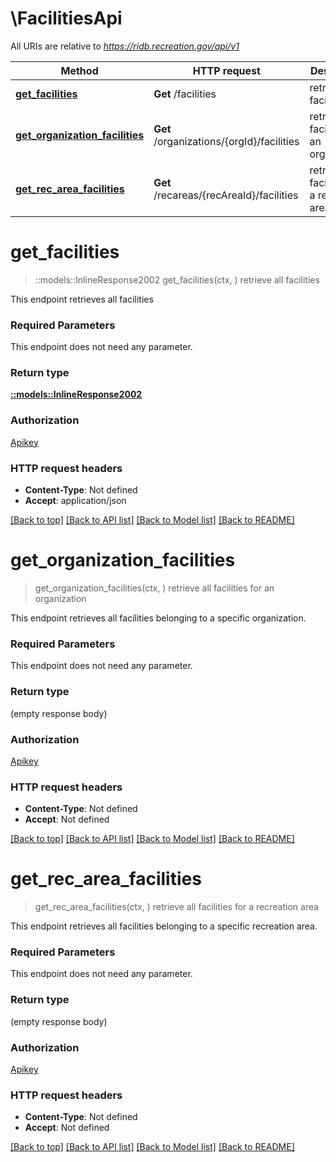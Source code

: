 # \FacilitiesApi

All URIs are relative to *https://ridb.recreation.gov/api/v1*

Method | HTTP request | Description
------------- | ------------- | -------------
[**get_facilities**](FacilitiesApi.md#get_facilities) | **Get** /facilities | retrieve all facilities
[**get_organization_facilities**](FacilitiesApi.md#get_organization_facilities) | **Get** /organizations/{orgId}/facilities | retrieve all facilities for an organization
[**get_rec_area_facilities**](FacilitiesApi.md#get_rec_area_facilities) | **Get** /recareas/{recAreaId}/facilities | retrieve all facilities for a recreation area


# **get_facilities**
> ::models::InlineResponse2002 get_facilities(ctx, )
retrieve all facilities

This endpoint retrieves all facilities

### Required Parameters
This endpoint does not need any parameter.

### Return type

[**::models::InlineResponse2002**](inline_response_200_2.md)

### Authorization

[Apikey](../README.md#Apikey)

### HTTP request headers

 - **Content-Type**: Not defined
 - **Accept**: application/json

[[Back to top]](#) [[Back to API list]](../README.md#documentation-for-api-endpoints) [[Back to Model list]](../README.md#documentation-for-models) [[Back to README]](../README.md)

# **get_organization_facilities**
> get_organization_facilities(ctx, )
retrieve all facilities for an organization

This endpoint retrieves all facilities belonging to a specific organization.

### Required Parameters
This endpoint does not need any parameter.

### Return type

 (empty response body)

### Authorization

[Apikey](../README.md#Apikey)

### HTTP request headers

 - **Content-Type**: Not defined
 - **Accept**: Not defined

[[Back to top]](#) [[Back to API list]](../README.md#documentation-for-api-endpoints) [[Back to Model list]](../README.md#documentation-for-models) [[Back to README]](../README.md)

# **get_rec_area_facilities**
> get_rec_area_facilities(ctx, )
retrieve all facilities for a recreation area

This endpoint retrieves all facilities belonging to a specific recreation area.

### Required Parameters
This endpoint does not need any parameter.

### Return type

 (empty response body)

### Authorization

[Apikey](../README.md#Apikey)

### HTTP request headers

 - **Content-Type**: Not defined
 - **Accept**: Not defined

[[Back to top]](#) [[Back to API list]](../README.md#documentation-for-api-endpoints) [[Back to Model list]](../README.md#documentation-for-models) [[Back to README]](../README.md)

